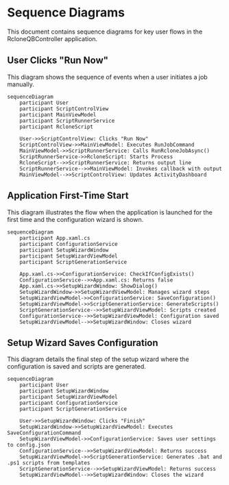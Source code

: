 # Sequence Diagrams

This document contains sequence diagrams for key user flows in the RcloneQBController application.

## User Clicks "Run Now"

This diagram shows the sequence of events when a user initiates a job manually.

```mermaid
sequenceDiagram
    participant User
    participant ScriptControlView
    participant MainViewModel
    participant ScriptRunnerService
    participant RcloneScript

    User->>ScriptControlView: Clicks "Run Now"
    ScriptControlView->>MainViewModel: Executes RunJobCommand
    MainViewModel->>ScriptRunnerService: Calls RunRcloneJobAsync()
    ScriptRunnerService->>RcloneScript: Starts Process
    RcloneScript-->>ScriptRunnerService: Returns output line
    ScriptRunnerService-->>MainViewModel: Invokes callback with output
    MainViewModel-->>ScriptControlView: Updates ActivityDashboard
```

## Application First-Time Start

This diagram illustrates the flow when the application is launched for the first time and the configuration wizard is shown.

```mermaid
sequenceDiagram
    participant App.xaml.cs
    participant ConfigurationService
    participant SetupWizardWindow
    participant SetupWizardViewModel
    participant ScriptGenerationService

    App.xaml.cs->>ConfigurationService: CheckIfConfigExists()
    ConfigurationService-->>App.xaml.cs: Returns false
    App.xaml.cs->>SetupWizardWindow: ShowDialog()
    SetupWizardWindow->>SetupWizardViewModel: Manages wizard steps
    SetupWizardViewModel->>ConfigurationService: SaveConfiguration()
    SetupWizardViewModel->>ScriptGenerationService: GenerateScripts()
    ScriptGenerationService-->>SetupWizardViewModel: Scripts created
    ConfigurationService-->>SetupWizardViewModel: Configuration saved
    SetupWizardViewModel-->>SetupWizardWindow: Closes wizard
```

## Setup Wizard Saves Configuration

This diagram details the final step of the setup wizard where the configuration is saved and scripts are generated.

```mermaid
sequenceDiagram
    participant User
    participant SetupWizardWindow
    participant SetupWizardViewModel
    participant ConfigurationService
    participant ScriptGenerationService

    User->>SetupWizardWindow: Clicks "Finish"
    SetupWizardWindow->>SetupWizardViewModel: Executes SaveConfigurationCommand
    SetupWizardViewModel->>ConfigurationService: Saves user settings to config.json
    ConfigurationService-->>SetupWizardViewModel: Returns success
    SetupWizardViewModel->>ScriptGenerationService: Generates .bat and .ps1 scripts from templates
    ScriptGenerationService-->>SetupWizardViewModel: Returns success
    SetupWizardViewModel-->>SetupWizardWindow: Closes the wizard